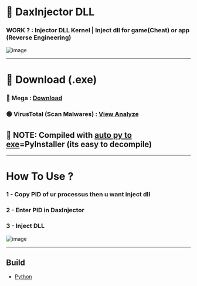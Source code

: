 # __💉 DaxInjector DLL__
### WORK ? : Injector DLL Kernel | Inject dll for game(Cheat) or app (Reverse Engineering)

![image](https://cdn.discordapp.com/attachments/1146354940491599933/1168518603461632121/image.png?ex=65520ec1&is=653f99c1&hm=a24b02dbb5af1b15c4fe26b3c1a1c94db50e6334aa91eb5bbf37493139283d41&)
____________________________________________________________________________________________________________________________________________________________
# __📡 Download (.exe)__
### 🔴 Mega : [Download](https://mega.nz/file/nYJgBZpJ#uTHNqsX1Y06liCcMJwSWnTuvDVly2RjqtEQA0wjfTys) 
### 🟢 VirusTotal (Scan Malwares) : [View Analyze](https://www.virustotal.com/gui/file-analysis/ODc2YmM0MTkyNTE1ZTY4MjkwN2FkZjVmMmRiMTM0NGM6MTY5ODY2NjYyOA==)
## 📑 __NOTE:__ Compiled with [auto py to exe](https://github.com/brentvollebregt/auto-py-to-exe)=PyInstaller (its easy to decompile)
____________________________________________________________________________________________________________________________________________________________
# __How To Use ?__

### 1 - Copy PID of ur processus then u want inject dll
### 2 - Enter PID in DaxInjector
### 3 - Inject DLL

![image](https://cdn.discordapp.com/attachments/1146354940491599933/1168519202047524905/image.png?ex=65520f4f&is=653f9a4f&hm=b2d805c8a282fbe35094bf7cb3c0dcb6120c9baca9dbec3edbed68206e160a59&)
____________________________________________________________________________________________________________________________________________________________


## __Build__
* [Python](https://www.python.org/)
